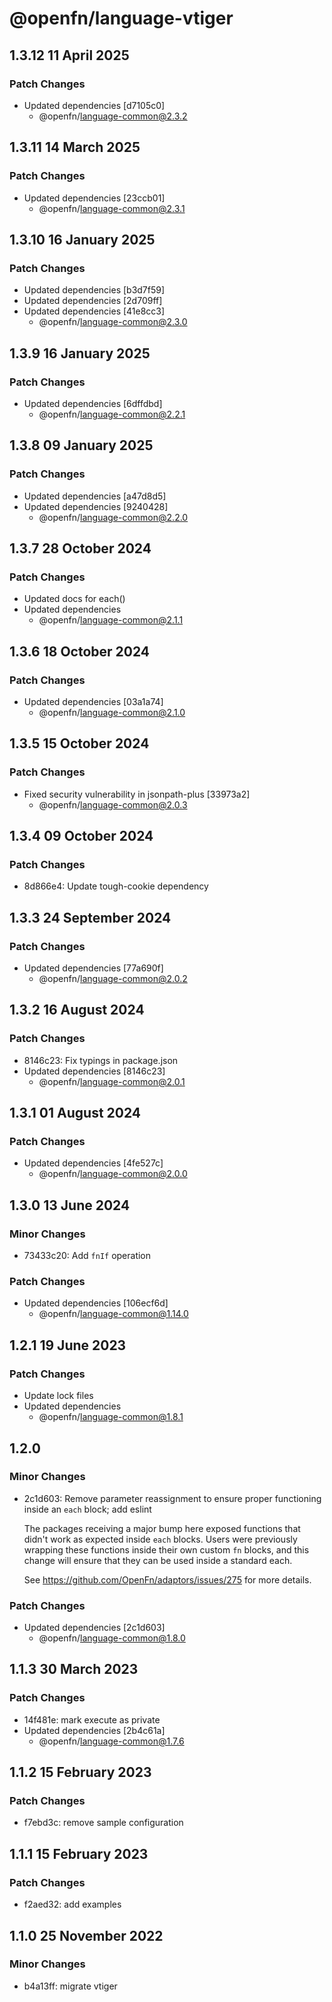 # @openfn/language-vtiger

## 1.3.12 11 April 2025

### Patch Changes

* Updated dependencies \[d7105c0]
  * @openfn/language-common@2.3.2

## 1.3.11 14 March 2025

### Patch Changes

* Updated dependencies \[23ccb01]
  * @openfn/language-common@2.3.1

## 1.3.10 16 January 2025

### Patch Changes

* Updated dependencies \[b3d7f59]
* Updated dependencies \[2d709ff]
* Updated dependencies \[41e8cc3]
  * @openfn/language-common@2.3.0

## 1.3.9 16 January 2025

### Patch Changes

* Updated dependencies \[6dffdbd]
  * @openfn/language-common@2.2.1

## 1.3.8 09 January 2025

### Patch Changes

* Updated dependencies \[a47d8d5]
* Updated dependencies \[9240428]
  * @openfn/language-common@2.2.0

## 1.3.7 28 October 2024

### Patch Changes

* Updated docs for each()
* Updated dependencies
  * @openfn/language-common@2.1.1

## 1.3.6 18 October 2024

### Patch Changes

* Updated dependencies \[03a1a74]
  * @openfn/language-common@2.1.0

## 1.3.5 15 October 2024

### Patch Changes

* Fixed security vulnerability in jsonpath-plus \[33973a2]
  * @openfn/language-common@2.0.3

## 1.3.4 09 October 2024

### Patch Changes

* 8d866e4: Update tough-cookie dependency

## 1.3.3 24 September 2024

### Patch Changes

* Updated dependencies \[77a690f]
  * @openfn/language-common@2.0.2

## 1.3.2 16 August 2024

### Patch Changes

* 8146c23: Fix typings in package.json
* Updated dependencies \[8146c23]
  * @openfn/language-common@2.0.1

## 1.3.1 01 August 2024

### Patch Changes

* Updated dependencies \[4fe527c]
  * @openfn/language-common@2.0.0

## 1.3.0 13 June 2024

### Minor Changes

* 73433c20: Add `fnIf` operation

### Patch Changes

* Updated dependencies \[106ecf6d]
  * @openfn/language-common@1.14.0

## 1.2.1 19 June 2023

### Patch Changes

* Update lock files
* Updated dependencies
  * @openfn/language-common@1.8.1

## 1.2.0

### Minor Changes

* 2c1d603: Remove parameter reassignment to ensure proper functioning inside an
  `each` block; add eslint

  The packages receiving a major bump here exposed functions that didn't work as
  expected inside `each` blocks. Users were previously wrapping these functions
  inside their own custom `fn` blocks, and this change will ensure that they can
  be used inside a standard each.

  See https://github.com/OpenFn/adaptors/issues/275 for more details.

### Patch Changes

* Updated dependencies \[2c1d603]
  * @openfn/language-common@1.8.0

## 1.1.3 30 March 2023

### Patch Changes

* 14f481e: mark execute as private
* Updated dependencies \[2b4c61a]
  * @openfn/language-common@1.7.6

## 1.1.2 15 February 2023

### Patch Changes

* f7ebd3c: remove sample configuration

## 1.1.1 15 February 2023

### Patch Changes

* f2aed32: add examples

## 1.1.0 25 November 2022

### Minor Changes

* b4a13ff: migrate vtiger
